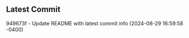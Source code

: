 
## Latest Commit
949673f - Update README with latest commit info (2024-08-29 16:59:58 -0400) <Yunxi-Zhou>
